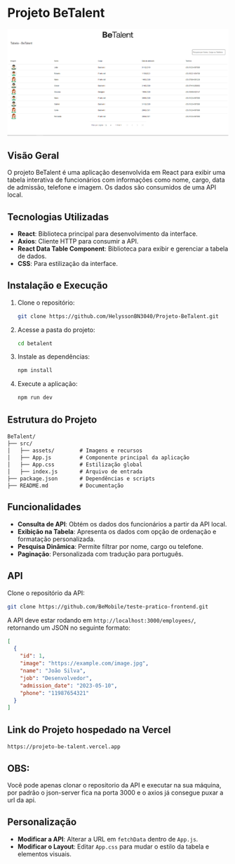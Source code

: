 # Projeto BeTalent

![alt text](<./Public/Captura Projeto.png>)

## Visão Geral
O projeto BeTalent é uma aplicação desenvolvida em React para exibir uma tabela interativa de funcionários com informações como nome, cargo, data de admissão, telefone e imagem. Os dados são consumidos de uma API local.


## Tecnologias Utilizadas
- **React**: Biblioteca principal para desenvolvimento da interface.
- **Axios**: Cliente HTTP para consumir a API.
- **React Data Table Component**: Biblioteca para exibir e gerenciar a tabela de dados.
- **CSS**: Para estilização da interface.

## Instalação e Execução
1. Clone o repositório:
   ```sh
   git clone https://github.com/HelyssonBN3040/Projeto-BeTalent.git
   ```
2. Acesse a pasta do projeto:
   ```sh
   cd betalent
   ```
3. Instale as dependências:
   ```sh
   npm install
   ```
4. Execute a aplicação:
   ```sh
   npm run dev
   ```

## Estrutura do Projeto
```
BeTalent/
├── src/
│   ├── assets/        # Imagens e recursos
│   ├── App.js         # Componente principal da aplicação
│   ├── App.css        # Estilização global
│   ├── index.js       # Arquivo de entrada
├── package.json       # Dependências e scripts
├── README.md          # Documentação
```

## Funcionalidades
- **Consulta de API**: Obtém os dados dos funcionários a partir da API local.
- **Exibição na Tabela**: Apresenta os dados com opção de ordenação e formatação personalizada.
- **Pesquisa Dinâmica**: Permite filtrar por nome, cargo ou telefone.
- **Paginação**: Personalizada com tradução para português.

## API

 Clone o repositório da API:
   ```sh
   git clone https://github.com/BeMobile/teste-pratico-frontend.git
   ```
A API deve estar rodando em `http://localhost:3000/employees/`, retornando um JSON no seguinte formato:
```json
[
  {
    "id": 1,
    "image": "https://example.com/image.jpg",
    "name": "João Silva",
    "job": "Desenvolvedor",
    "admission_date": "2023-05-10",
    "phone": "11987654321"
  }
]
```

## Link do Projeto hospedado na Vercel
```
https://projeto-be-talent.vercel.app
```
## OBS:
Você pode apenas clonar o repositorio da API e executar na sua máquina, por padrão o json-server fica na porta 3000 e o axios já consegue puxar a url da api.

## Personalização
- **Modificar a API**: Alterar a URL em `fetchData` dentro de `App.js`.
- **Modificar o Layout**: Editar `App.css` para mudar o estilo da tabela e elementos visuais.




